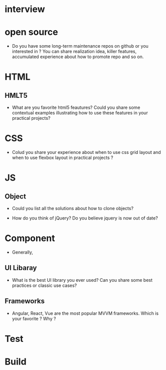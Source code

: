 # interview

# open source

- Do you have some long-term maintenance repos on github or you interested in ? You can share realization idea, killer features, accumulated experience about how to promote repo and so on.

# HTML

## HMLT5

- What are you favorite html5 feautures? Could you share some contextual examples illustrating how to use these features in your practical projects?

# CSS

- Colud you share your experience about when to use css grid layout and when to use flexbox layout in practical projects ? 

# JS

## Object
 - Could you list all the solutions about how to clone objects?
 
 - How do you think of jQuery? Do you believe jquery is now out of date?
 
# Component
- Generally, 


## UI Libaray

- What is the best UI library you ever used? Can you share some best practices or classic use cases?

## Frameworks

- Angular, React, Vue are the most popular MVVM frameworks. Which is your favorite ? Why ?



# Test

# Build
